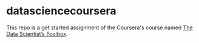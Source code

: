 # datasciencecoursera
This repo is a get started assignment of the Coursera's course named [The Data Scientist’s Toolbox](https://www.coursera.org/learn/data-scientists-tools/ "The Data Scientist’s Toolbox").
